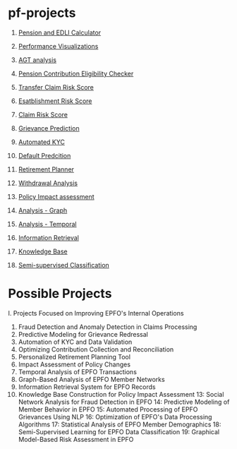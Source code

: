 # pf-projects

1. [Pension and EDLI Calculator](./calculator/cal.html)
2. [Performance Visualizations](./performance-visualization/claimwise-rejection.html)
3. [AGT analysis](./agt_analysis/index3.html)
4. [Pension Contribution Eligibility Checker](./form11-eligibility/index.html)
5. [Transfer Claim Risk Score](./prototypes/transfer_risk.html)
6. [Esatblishment Risk Score](./prototypes/establishment_risk.html)
7. [Claim Risk Score](./prototypes/claim_risk.html)
8. [Grievance Prediction](./prototypes/grievance_prediction.html)
9. [Automated KYC](./prototypes/automated_kyc.html)
10. [Default Predcition](./prototypes/default_prediction.html)

11. [Retirement Planner](./prototypes/retirement_planner.html)
12. [Withdrawal Analysis](./prototypes/withdrawal_analysis.html)
13. [Policy Impact assessment](./prototypes/policy_impact.html)

14. [Analysis - Graph](./prototypes/analysis_graph.html)
15. [Analysis - Temporal](./prototypes/analysis_temporal.html)

16. [Information Retrieval](./prototypes/information_retrieval.html)
17. [Knowledge Base](./prototypes/knowledge_base.html)

18. [Semi-supervised Classification](./prototypes/semi_supervised.html)


# Possible Projects

I. Projects Focused on Improving EPFO's Internal Operations
1. Fraud Detection and Anomaly Detection in Claims Processing
2. Predictive Modeling for Grievance Redressal
3. Automation of KYC and Data Validation
4. Optimizing Contribution Collection and Reconciliation
6. Personalized Retirement Planning Tool
8. Impact Assessment of Policy Changes
9. Temporal Analysis of EPFO Transactions
10. Graph-Based Analysis of EPFO Member Networks
11. Information Retrieval System for EPFO Records
12. Knowledge Base Construction for Policy Impact Assessment
13: Social Network Analysis for Fraud Detection in EPFO
14: Predictive Modeling of Member Behavior in EPFO
15: Automated Processing of EPFO Grievances Using NLP
16: Optimization of EPFO's Data Processing Algorithms
17: Statistical Analysis of EPFO Member Demographics
18: Semi-Supervised Learning for EPFO Data Classification
19: Graphical Model-Based Risk Assessment in EPFO
